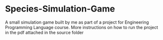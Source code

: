 Species-Simulation-Game
=======================

A small simulation game built by me as part of a project for Engineering Programming Language course. More instructions on how to run the project in the pdf attached in the source folder